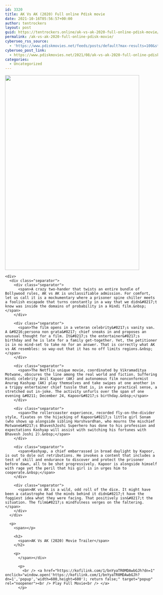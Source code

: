 ```yaml
---
id: 3320
title: AK Vs AK (2020) Full online Pdisk movie
date: 2021-10-16T05:56:57+00:00
author: tentrockers
layout: post
guid: https://tentrockers.online/ak-vs-ak-2020-full-online-pdisk-movie/
permalink: /ak-vs-ak-2020-full-online-pdisk-movie/
cyberseo_rss_source:
  - 'https://www.pdiskmovies.net/feeds/posts/default?max-results=100&start-index=1101'
cyberseo_post_link:
  - https://www.pdiskmovies.net/2021/08/ak-vs-ak-2020-full-online-pdisk-movie.html
categories:
  - Uncategorized
---
```

<div>
  <div class="separator">
    <a href="https://1.bp.blogspot.com/-caE-BMjyGbo/YQ4XeFEKCFI/AAAAAAAAAAs/QMwKdZ82H2U7xC73qJKVB9OQTLW_haKhACLcBGAsYHQ/s540/AK%2Bvs%2BAK%2B%25282020%2529%2BFull%2Bonline%2BPdisk%2Bmovie.jpg" imageanchor="1"><img loading="lazy" border="0" data-original-height="540" data-original-width="373" height="640" src="https://1.bp.blogspot.com/-caE-BMjyGbo/YQ4XeFEKCFI/AAAAAAAAAAs/QMwKdZ82H2U7xC73qJKVB9OQTLW_haKhACLcBGAsYHQ/w442-h640/AK%2Bvs%2BAK%2B%25282020%2529%2BFull%2Bonline%2BPdisk%2Bmovie.jpg" width="442" /></a>
  </div>
  
  <p>
    </div> 
    
    <div>
      <div class="separator">
        <div class="separator">
          <span>A crazy two-hander that twists an entire bundle of Bollywood rules, AK vs AK is unclassifiable admission. For comfort, let us call it is a mockumentary where a prisoner spine chiller meets a foolish escapade that turns constantly in a way that we didn&#8217;t know was inside the domains of probability in a Hindi film.&nbsp;</span>
        </div>
        
        <div class="separator">
          <span>The film opens in a veteran celebrity&#8217;s vanity van. A &#8216;persona non grata&#8217; chief sneaks in and proposes an unusual thought for a film. It&#8217;s the entertainer&#8217;s birthday and he is late for a family get-together. Yet, the petitioner is in no mind-set to take no for an answer. That is correctly what AK vs AK resembles: so way-out that it has no off limits regions.&nbsp;</span>
        </div>
        
        <div class="separator">
          <span>The Netflix unique movie, coordinated by Vikramaditya Motwane, obscures the line among the real world and fiction. Suffering Hindi celebrity Anil Kapoor (AK) and autonomous film nonconformist Anurag Kashyap (AK) play themselves and take swipes at one another in a trippy entertainer chief tussle that is, in every practical sense, a stretched out in-joke. The activity unfurls over the span of one evening &#8211; December 24, Kapoor&#8217;s birthday.&nbsp;</span>
        </div>
        
        <div class="separator">
          <span>The rollercoaster experience, recorded fly-on-the-divider style, fixates on the hijacking of Kapoor&#8217;s little girl Sonam (who shows up alongside sibling Harshvardhan, who mourns the mischief Motwane&#8217;s BhaveshJoshi Superhero has done to his profession and expectations Kashyap will assist with switching his fortunes with Bhavesh Joshi 2).&nbsp;</span>
        </div>
        
        <div class="separator">
          <span>Kashyap, a chief embarrassed in broad daylight by Kapoor, is out to dole out retributions. He invokes a content that includes a test of skill and endurance to discover and protect the prisoner before dawn, all to be shot progressively. Kapoor is alongside himself with rage yet the peril that his girl is in urges him to cooperate.&nbsp;</span>
        </div>
        
        <div class="separator">
          <span>AK vs AK is a wild, odd roll of the dice. It might have been a catastrophe had the minds behind it didn&#8217;t have the foggiest idea what they were facing. That positively isn&#8217;t the situation. The film&#8217;s mindfulness verges on the faltering.</span>
        </div>
      </div>
      
      <p>
        <span></p> 
        
        <h2>
          <span>AK Vs AK (2020) Movie Trailer</span>
        </h2>
        
        <p>
          </span></div> 
          
          <p>
            <br /> <a href="https://kofilink.com/1/bnYyaTR0MDAwbGJh?dn=1" onclick="window.open('https://kofilink.com/1/bnYyaTR0MDAwbGJh?dn=1','popup','width=600,height=600'); return false;" target="popup" rel="noopener"><br /> Play Full Movie<br /> </a>
          </p>